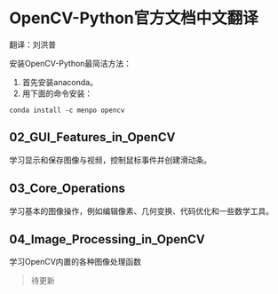 # OpenCV-Python官方文档中文翻译
翻译：刘洪普

安装OpenCV-Python最简洁方法：
1. 首先安装anaconda。
2. 用下面的命令安装：
```
conda install -c menpo opencv
```

## 02_GUI_Features_in_OpenCV  
学习显示和保存图像与视频，控制鼠标事件并创建滑动条。

## 03_Core_Operations
学习基本的图像操作，例如编辑像素、几何变换、代码优化和一些数学工具。

## 04_Image_Processing_in_OpenCV
学习OpenCV内置的各种图像处理函数


> 待更新